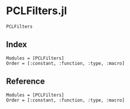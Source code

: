 # PCLFilters.jl

```@docs
PCLFilters
```

## Index

```@index
Modules = [PCLFilters]
Order = [:constant, :function, :type, :macro]
```

## Reference

```@autodocs
Modules = [PCLFilters]
Order = [:constant, :function, :type, :macro]
```
